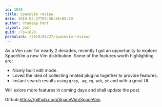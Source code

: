 ```yaml
---
id: 1828
title: SpaceVim review
date: 2019-02-27T07:50:56+05:30
author: Pradeep Pant
layout: post
guid: /?p=1828
permalink: /2019/02/27/spacevim-review/
---
```

As a Vim user for nearly 2 decades, recently I got an opportunity to explore  
<g class="gr_ gr\_7 gr-alert gr\_spell gr\_inline\_cards gr\_run\_anim ContextualSpelling ins-del multiReplace" id="7" data-gr-id="7">SpaceVim</g> a new Vim distribution. Some of the features worth highlighting are:

  * Nicely built edit mode.
  * Loved the idea of collecting related plugins together to provide features.
  * Instant search results <g class="gr_ gr\_74 gr-alert gr\_gramm gr\_inline\_cards gr\_run\_anim Style multiReplace" id="74" data-gr-id="74">using </g>`grep, ag`<g class="gr_ gr\_74 gr-alert gr\_gramm gr\_inline\_cards gr\_disable\_anim_appear Style multiReplace" id="74" data-gr-id="74">,</g>&nbsp;`rg`,&nbsp;`ack`,&nbsp;`pt` and with a great UI.

Will <g class="gr_ gr\_4 gr-alert gr\_spell gr\_inline\_cards gr\_run\_anim ContextualSpelling ins-del multiReplace" id="4" data-gr-id="4">exlore</g> more features in coming days and shall <g class="gr_ gr\_5 gr-alert gr\_spell gr\_inline\_cards gr\_run\_anim ContextualSpelling ins-del multiReplace" id="5" data-gr-id="5">update</g> the post. 



Gitbub:<https://github.com/SpaceVim/SpaceVim>